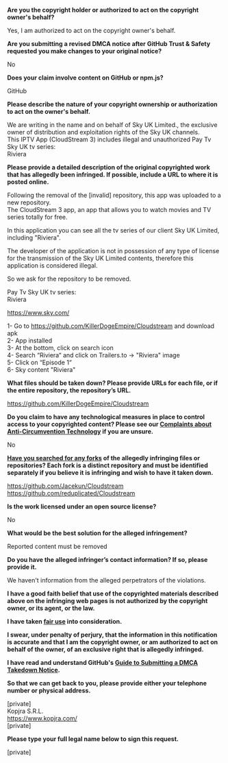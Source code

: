 **Are you the copyright holder or authorized to act on the copyright owner's behalf?**

Yes, I am authorized to act on the copyright owner's behalf.

**Are you submitting a revised DMCA notice after GitHub Trust & Safety requested you make changes to your original notice?**

No

**Does your claim involve content on GitHub or npm.js?**

GitHub

**Please describe the nature of your copyright ownership or authorization to act on the owner's behalf.**

We are writing in the name and on behalf of Sky UK Limited., the exclusive owner of distribution and exploitation rights of the Sky UK channels.  
This IPTV App (CloudStream 3) includes illegal and unauthorized Pay Tv Sky UK tv series:  
Riviera

**Please provide a detailed description of the original copyrighted work that has allegedly been infringed. If possible, include a URL to where it is posted online.**

Following the removal of the [invalid] repository, this app was uploaded to a new repository.  
The CloudStream 3 app, an app that allows you to watch movies and TV series totally for free.

In this application you can see all the tv series of our client Sky UK Limited, including "Riviera".

The developer of the application is not in possession of any type of license for the transmission of the Sky UK Limited contents, therefore this application is considered illegal.

So we ask for the repository to be removed.

Pay Tv Sky UK tv series:  
Riviera

https://www.sky.com/

1- Go to https://github.com/KillerDogeEmpire/Cloudstream and download apk  
2- App installed  
3- At the bottom, click on search icon  
4- Search “Riviera“ and click on Trailers.to -> "Riviera" image  
5- Click on “Episode 1“  
6- Sky content "Riviera"

**What files should be taken down? Please provide URLs for each file, or if the entire repository, the repository’s URL.**

https://github.com/KillerDogeEmpire/Cloudstream

**Do you claim to have any technological measures in place to control access to your copyrighted content? Please see our <a href="https://docs.github.com/articles/guide-to-submitting-a-dmca-takedown-notice#complaints-about-anti-circumvention-technology">Complaints about Anti-Circumvention Technology</a> if you are unsure.**

No

**<a href="https://docs.github.com/articles/dmca-takedown-policy#b-what-about-forks-or-whats-a-fork">Have you searched for any forks</a> of the allegedly infringing files or repositories? Each fork is a distinct repository and must be identified separately if you believe it is infringing and wish to have it taken down.**

https://github.com/Jacekun/Cloudstream  
https://github.com/reduplicated/Cloudstream

**Is the work licensed under an open source license?**

No

**What would be the best solution for the alleged infringement?**

Reported content must be removed

**Do you have the alleged infringer’s contact information? If so, please provide it.**

We haven't information from the alleged perpetrators of the violations.

**I have a good faith belief that use of the copyrighted materials described above on the infringing web pages is not authorized by the copyright owner, or its agent, or the law.**

**I have taken <a href="https://www.lumendatabase.org/topics/22">fair use</a> into consideration.**

**I swear, under penalty of perjury, that the information in this notification is accurate and that I am the copyright owner, or am authorized to act on behalf of the owner, of an exclusive right that is allegedly infringed.**

**I have read and understand GitHub's <a href="https://docs.github.com/articles/guide-to-submitting-a-dmca-takedown-notice/">Guide to Submitting a DMCA Takedown Notice</a>.**

**So that we can get back to you, please provide either your telephone number or physical address.**

[private]  
Kopjra S.R.L.  
https://www.kopjra.com/  
[private]  

**Please type your full legal name below to sign this request.**

[private]  
